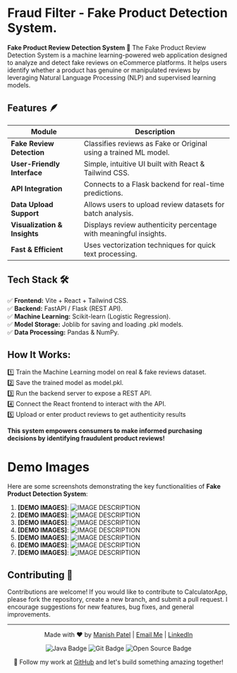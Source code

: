 # Fraud Filter - Fake Product Detection System.

**Fake Product Review Detection System 📌** The Fake Product Review Detection System is a machine learning-powered web application designed to analyze and detect fake reviews on eCommerce platforms. It helps users identify whether a product has genuine or manipulated reviews by leveraging Natural Language Processing (NLP) and supervised learning models.

## Features 🪶

| **Module**                     | **Description**                                                                                          |
| ------------------------------ | -------------------------------------------------------------------------------------------------------- |
| **Fake Review Detection**      | Classifies reviews as Fake or Original using a trained ML model.                                         |
| **User-Friendly Interface**    | Simple, intuitive UI built with React & Tailwind CSS.                                                    |
| **API Integration**            | Connects to a Flask backend for real-time predictions.                                                   |
| **Data Upload Support**        | Allows users to upload review datasets for batch analysis.                                               |
| **Visualization & Insights**   | Displays review authenticity percentage with meaningful insights.                                        |
| **Fast & Efficient**           | Uses vectorization techniques for quick text processing.                                                 |

## Tech Stack 🛠️
✅ **Frontend:** Vite + React + Tailwind CSS.  
✅ **Backend:** FastAPI / Flask (REST API).    
✅ **Machine Learning:** Scikit-learn (Logistic Regression).  
✅ **Model Storage:** Joblib for saving and loading .pkl models.  
✅ **Data Processing:** Pandas & NumPy.



## How It Works:
1️⃣ Train the Machine Learning model on real & fake reviews dataset. <br>
2️⃣ Save the trained model as model.pkl.  <br>
3️⃣ Run the backend server to expose a REST API. <br>
4️⃣ Connect the React frontend to interact with the API. <br>
5️⃣ Upload or enter product reviews to get authenticity results <br>


**This system empowers consumers to make informed purchasing decisions by identifying fraudulent product reviews!**

# Demo Images 
Here are some screenshots demonstrating the key functionalities of **Fake Product Detection System**:

1. **[DEMO IMAGES]**:
   ![IMAGE DESCRIPTION](https://github.com/its-maneeshk/Fake-Product-Detection-System/blob/197ca7d47853f5c089d9f38879bdf5acbabe58c6/FraudFilter%20-%20Minor%20Project/project_images/User_review_impact%201.png)
2. **[DEMO IMAGES]**:
   ![IMAGE DESCRIPTION](https://github.com/its-maneeshk/Fake-Product-Detection-System/blob/197ca7d47853f5c089d9f38879bdf5acbabe58c6/FraudFilter%20-%20Minor%20Project/project_images/User_review_impact%202.png)
3. **[DEMO IMAGES]**:
   ![IMAGE DESCRIPTION](https://github.com/its-maneeshk/Fake-Product-Detection-System/blob/197ca7d47853f5c089d9f38879bdf5acbabe58c6/FraudFilter%20-%20Minor%20Project/project_images/User_review_impact%203.png)
4. **[DEMO IMAGES]**:
   ![IMAGE DESCRIPTION](https://github.com/its-maneeshk/Fake-Product-Detection-System/blob/197ca7d47853f5c089d9f38879bdf5acbabe58c6/FraudFilter%20-%20Minor%20Project/project_images/User_review_impact%204.png)
5. **[DEMO IMAGES]**:
   ![IMAGE DESCRIPTION](https://github.com/its-maneeshk/Fake-Product-Detection-System/blob/197ca7d47853f5c089d9f38879bdf5acbabe58c6/FraudFilter%20-%20Minor%20Project/project_images/User_review_impact%205.png)
6. **[DEMO IMAGES]**:
   ![IMAGE DESCRIPTION](https://github.com/its-maneeshk/Fake-Product-Detection-System/blob/197ca7d47853f5c089d9f38879bdf5acbabe58c6/FraudFilter%20-%20Minor%20Project/project_images/User_review_impact%206.png)
7. **[DEMO IMAGES]**:
   ![IMAGE DESCRIPTION](https://github.com/its-maneeshk/Fake-Product-Detection-System/blob/197ca7d47853f5c089d9f38879bdf5acbabe58c6/FraudFilter%20-%20Minor%20Project/project_images/User_review_impact%207.png)
   


## Contributing 🛂
Contributions are welcome! If you would like to contribute to CalculatorApp, please fork the repository, create a new branch, and submit a pull request. I encourage suggestions for new features, bug fixes, and general improvements.


---

<p align="center">
  Made with ❤️ by <a href="https://www.instagram.com/its_maneeshk_/" target="_blank">Manish Patel</a> | 
  <a href="mailto:maneeshkurmii@gmail.com">Email Me</a> | 
  <a href="https://www.linkedin.com/in/itsmaneeshk/" target="_blank">LinkedIn</a>
</p>

<p align="center">
  <img src="https://img.shields.io/badge/Code-Java-blue?style=flat-square&logo=java" alt="Java Badge">
  <img src="https://img.shields.io/badge/Tool-Git-orange?style=flat-square&logo=git" alt="Git Badge">
  <img src="https://img.shields.io/badge/Project-Open%20Source-brightgreen?style=flat-square" alt="Open Source Badge">
</p>

<p align="center">
  🚀 Follow my work at <a href="https://github.com/its-maneeshk" target="_blank">GitHub</a> and let's build something amazing together!
</p>


